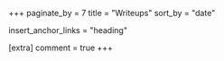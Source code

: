 +++
paginate_by = 7
title = "Writeups"
sort_by = "date"

insert_anchor_links = "heading"

[extra]
comment = true
+++
